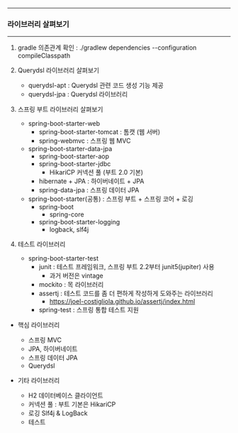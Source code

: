 -----
### 라이브러리 살펴보기
-----
1. gradle 의존관계 확인 : ./gradlew dependencies --configuration compileClasspath
2. Querydsl 라이브러리 살펴보기
   - querydsl-apt : Querydsl 관련 코드 생성 기능 제공
   - querydsl-jpa : Querydsl 라이브러리

3. 스프링 부트 라이브러리 살펴보기
   - spring-boot-starter-web
     + spring-boot-starter-tomcat : 톰캣 (웹 서버)
     + spring-webmvc : 스프링 웹 MVC
   - spring-boot-starter-data-jpa
     + spring-boot-starter-aop
     + spring-boot-starter-jdbc
       * HikariCP 커넥션 풀 (부트 2.0 기본)
     + hibernate + JPA : 하이버네이트 + JPA
     + spring-data-jpa : 스프링 데이터 JPA
   - spring-boot-starter(공통) : 스프링 부트 + 스프링 코어 + 로깅
     + spring-boot
       * spring-core
     + spring-boot-starter-logging
       * logback, slf4j

4. 테스트 라이브러리
   - spring-boot-starter-test
     + junit : 테스트 프레임워크, 스프링 부트 2.2부터 junit5(jupiter) 사용
       * 과거 버전은 vintage
     + mockito : 목 라이브러리
     + assertj : 테스트 코드를 좀 더 편하게 작성하게 도와주는 라이브러리
       * https://joel-costigliola.github.io/assertj/index.html
     + spring-test : 스프링 통합 테스트 지원

  - 핵심 라이브러리
    + 스프링 MVC
    + JPA, 하이버네이트
    + 스프링 데이터 JPA
    + Querydsl

  - 기타 라이브러리
    + H2 데이터베이스 클라이언트
    + 커넥션 풀 : 부트 기본은 HikariCP
    + 로깅 Slf4j & LogBack
    + 테스트
  
